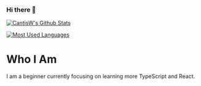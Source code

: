 ### Hi there 👋

[![CantisW's Github Stats](https://github-readme-stats.vercel.app/api?username=CantisW&&show_icons=true&title_color=ffffff&icon_color=26dafd&text_color=daf7dc&bg_color=151515)](https://github.com/CantisW)

[![Most Used Languages](https://github-readme-stats.vercel.app/api/top-langs/?username=CantisW&title_color=ffffff&icon_color=26dafd&text_color=daf7dc&bg_color=151515)](https://github.com/CantisW)

# Who I Am

I am a beginner currently focusing on learning more TypeScript and React.

<!--
**CantisW/CantisW** is a ✨ _special_ ✨ repository because its `README.md` (this file) appears on your GitHub profile.

Here are some ideas to get you started:

- 🔭 I’m currently working on ...
- 🌱 I’m currently learning ...
- 👯 I’m looking to collaborate on ...
- 🤔 I’m looking for help with ...
- 💬 Ask me about ...
- 📫 How to reach me: ...
- 😄 Pronouns: ...
- ⚡ Fun fact: ...
-->
